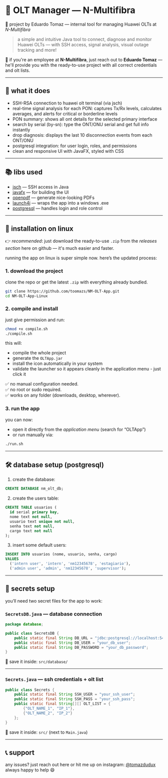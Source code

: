 
# 🧠 OLT Manager — N-Multifibra

🔧 project by Eduardo Tomaz — internal tool for managing Huawei OLTs at *N-Multifibra*

> a simple and intuitive Java tool to connect, diagnose and monitor Huawei OLTs — with SSH access, signal analysis, visual outage tracking and more!

📶 if you're an employee at **N-Multifibra**, just reach out to **Eduardo Tomaz** — he'll provide you with the ready-to-use project with all correct credentials and olt lists.

---

## 🚀 what it does

- SSH-RSA connection to huawei olt terminal (via jsch)
- real-time signal analysis for each PON: captures Tx/Rx levels, calculates averages, and alerts for critical or borderline levels
- PON summary: shows all ont details for the selected primary interface
- search by serial (by-sn): type the ONT/ONU serial and get full info instantly
- drop diagnosis: displays the last 10 disconnection events from each ONT/ONU
- postgresql integration: for user login, roles, and permissions
- clean and responsive UI with JavaFX, styled with CSS

---

## 📚 libs used

- [jsch](http://www.jcraft.com/jsch/) — SSH access in Java  
- [javafx](https://openjfx.io/) — for building the UI  
- [openpdf](https://github.com/LibrePDF/OpenPDF) — generate nice-looking PDFs  
- [launch4j](http://launch4j.sourceforge.net/) — wraps the app into a windows .exe  
- [postgresql](https://jdbc.postgresql.org/) — handles login and role control  

---

## 🐧 installation on linux

👉 *recommended*: just download the ready-to-use `.zip` from the *releases section* here on github — it's much easier and faster.

running the app on linux is super simple now. here’s the updated process:

### 1. download the project

clone the repo or get the latest `.zip` with everything already bundled.

```bash
git clone https://github.com/toomazs/NM-OLT-App.git
cd NM-OLT-App-Linux
```

### 2. compile and install

just give permission and run:

```bash
chmod +x compile.sh
./compile.sh
```

this will:
- compile the whole project
- generate the `OLTApp.jar`
- install the icon automatically in your system
- validate the launcher so it appears cleanly in the application menu - just click it

✅ no manual configuration needed.  
✅ no root or sudo required.  
✅ works on any folder (downloads, desktop, wherever).

### 3. run the app

you can now:
- open it directly from the *application menu* (search for “OLTApp”)
- or run manually via:

```bash
./run.sh
```

---

## 🛠 database setup (postgresql)

1. create the database:

```sql
CREATE DATABASE nm_olt_db;
```

2. create the users table:

```sql
CREATE TABLE usuarios (
  id serial primary key,
  nome text not null,
  usuario text unique not null,
  senha text not null,
  cargo text not null
);
```

3. insert some default users:

```sql
INSERT INTO usuarios (nome, usuario, senha, cargo)
VALUES
  ('intern user', 'intern', 'nm12345678', 'estagiario'),
  ('admin user', 'admin', 'nm12345678', 'supervisor');
```

---

## 🔐 secrets setup

you’ll need two secret files for the app to work:

### `SecretsDB.java` — database connection

```java
package database;

public class SecretsDB {
    public static final String DB_URL = "jdbc:postgresql://localhost:5432/nm_olt_db";
    public static final String DB_USER = "your_db_user";
    public static final String DB_PASSWORD = "your_db_password";
}
```

📁 save it inside: `src/database/`

---

### `Secrets.java` — ssh credentials + olt list

```java
public class Secrets {
    public static final String SSH_USER = "your_ssh_user";
    public static final String SSH_PASS = "your_ssh_pass";
    public static final String[][] OLT_LIST = {
        {"OLT_NAME_1", "IP_1"},
        {"OLT_NAME_2", "IP_2"}
    };
}
```

📁 save it inside: `src/` (next to `Main.java`)

---

## 📞 support

any issues? just reach out here or hit me up on instagram: [@tomazdudux](https://www.instagram.com/tomazdudux/)  
always happy to help 😄
